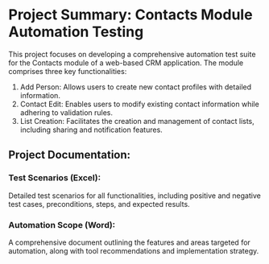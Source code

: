 # Project Summary: Contacts Module Automation Testing

This project focuses on developing a comprehensive automation test suite for the Contacts module of a web-based CRM application.
The module comprises three key functionalities:
1. Add Person: Allows users to create new contact profiles with detailed information.
2. Contact Edit: Enables users to modify existing contact information while adhering to validation rules.
3. List Creation: Facilitates the creation and management of contact lists, including sharing and notification features.


## Project Documentation:

### Test Scenarios (Excel): 
Detailed test scenarios for all functionalities, including positive and negative test cases, preconditions, steps, and expected results.
### Automation Scope (Word): 
A comprehensive document outlining the features and areas targeted for automation, along with tool recommendations and implementation strategy.
